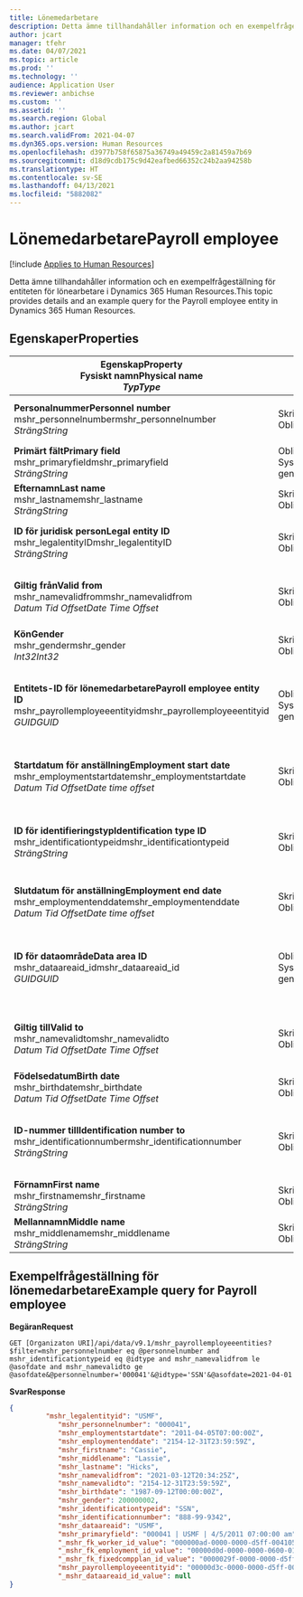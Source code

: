```yaml
---
title: Lönemedarbetare
description: Detta ämne tillhandahåller information och en exempelfrågeställning för entiteten för lönearbetare i Dynamics 365 Human Resources.
author: jcart
manager: tfehr
ms.date: 04/07/2021
ms.topic: article
ms.prod: ''
ms.technology: ''
audience: Application User
ms.reviewer: anbichse
ms.custom: ''
ms.assetid: ''
ms.search.region: Global
ms.author: jcart
ms.search.validFrom: 2021-04-07
ms.dyn365.ops.version: Human Resources
ms.openlocfilehash: d3977b758f65875a36749a49459c2a81459a7b69
ms.sourcegitcommit: d18d9cdb175c9d42eafbed66352c24b2aa94258b
ms.translationtype: HT
ms.contentlocale: sv-SE
ms.lasthandoff: 04/13/2021
ms.locfileid: "5882082"
---
```

# <a name="payroll-employee"></a><span data-ttu-id="454e5-103">Lönemedarbetare</span><span class="sxs-lookup"><span data-stu-id="454e5-103">Payroll employee</span></span>

[!include [Applies to Human Resources](../includes/applies-to-hr.md)]

<span data-ttu-id="454e5-104">Detta ämne tillhandahåller information och en exempelfrågeställning för entiteten för lönearbetare i Dynamics 365 Human Resources.</span><span class="sxs-lookup"><span data-stu-id="454e5-104">This topic provides details and an example query for the Payroll employee entity in Dynamics 365 Human Resources.</span></span>

## <a name="properties"></a><span data-ttu-id="454e5-105">Egenskaper</span><span class="sxs-lookup"><span data-stu-id="454e5-105">Properties</span></span>

| <span data-ttu-id="454e5-106">Egenskap</span><span class="sxs-lookup"><span data-stu-id="454e5-106">Property</span></span><br><span data-ttu-id="454e5-107">**Fysiskt namn**</span><span class="sxs-lookup"><span data-stu-id="454e5-107">**Physical name**</span></span><br><span data-ttu-id="454e5-108">**_Typ_**</span><span class="sxs-lookup"><span data-stu-id="454e5-108">**_Type_**</span></span> | <span data-ttu-id="454e5-109">Använd</span><span class="sxs-lookup"><span data-stu-id="454e5-109">Use</span></span> | <span data-ttu-id="454e5-110">beskrivning</span><span class="sxs-lookup"><span data-stu-id="454e5-110">Description</span></span> |
| --- | --- | --- |
| <span data-ttu-id="454e5-111">**Personalnummer**</span><span class="sxs-lookup"><span data-stu-id="454e5-111">**Personnel number**</span></span><br><span data-ttu-id="454e5-112">mshr_personnelnumber</span><span class="sxs-lookup"><span data-stu-id="454e5-112">mshr_personnelnumber</span></span><br><span data-ttu-id="454e5-113">*Sträng*</span><span class="sxs-lookup"><span data-stu-id="454e5-113">*String*</span></span> | <span data-ttu-id="454e5-114">Skrivskydd</span><span class="sxs-lookup"><span data-stu-id="454e5-114">Read-only</span></span><br><span data-ttu-id="454e5-115">Obligatoriskt</span><span class="sxs-lookup"><span data-stu-id="454e5-115">Required</span></span> | <span data-ttu-id="454e5-116">Medarbetarens unika personalnummer.</span><span class="sxs-lookup"><span data-stu-id="454e5-116">The employee's unique personnel number.</span></span> |
| <span data-ttu-id="454e5-117">**Primärt fält**</span><span class="sxs-lookup"><span data-stu-id="454e5-117">**Primary field**</span></span><br><span data-ttu-id="454e5-118">mshr_primaryfield</span><span class="sxs-lookup"><span data-stu-id="454e5-118">mshr_primaryfield</span></span><br><span data-ttu-id="454e5-119">*Sträng*</span><span class="sxs-lookup"><span data-stu-id="454e5-119">*String*</span></span> | <span data-ttu-id="454e5-120">Obligatoriskt</span><span class="sxs-lookup"><span data-stu-id="454e5-120">Required</span></span><br><span data-ttu-id="454e5-121">Systemgenererad</span><span class="sxs-lookup"><span data-stu-id="454e5-121">System generated</span></span> |  |
| <span data-ttu-id="454e5-122">**Efternamn**</span><span class="sxs-lookup"><span data-stu-id="454e5-122">**Last name**</span></span><br><span data-ttu-id="454e5-123">mshr_lastname</span><span class="sxs-lookup"><span data-stu-id="454e5-123">mshr_lastname</span></span><br><span data-ttu-id="454e5-124">*Sträng*</span><span class="sxs-lookup"><span data-stu-id="454e5-124">*String*</span></span> | <span data-ttu-id="454e5-125">Skrivskyddat</span><span class="sxs-lookup"><span data-stu-id="454e5-125">Read only</span></span><br><span data-ttu-id="454e5-126">Obligatoriskt</span><span class="sxs-lookup"><span data-stu-id="454e5-126">Required</span></span> | <span data-ttu-id="454e5-127">Medarbetarens efternamn.</span><span class="sxs-lookup"><span data-stu-id="454e5-127">Employee last name.</span></span> |
| <span data-ttu-id="454e5-128">**ID för juridisk person**</span><span class="sxs-lookup"><span data-stu-id="454e5-128">**Legal entity ID**</span></span><br><span data-ttu-id="454e5-129">mshr_legalentityID</span><span class="sxs-lookup"><span data-stu-id="454e5-129">mshr_legalentityID</span></span><br><span data-ttu-id="454e5-130">*Sträng*</span><span class="sxs-lookup"><span data-stu-id="454e5-130">*String*</span></span> | <span data-ttu-id="454e5-131">Skrivskydd</span><span class="sxs-lookup"><span data-stu-id="454e5-131">Read-only</span></span><br><span data-ttu-id="454e5-132">Obligatoriskt</span><span class="sxs-lookup"><span data-stu-id="454e5-132">Required</span></span> | <span data-ttu-id="454e5-133">Anger den juridiska personen (företaget).</span><span class="sxs-lookup"><span data-stu-id="454e5-133">Specifies the legal entity (company).</span></span> |
| <span data-ttu-id="454e5-134">**Giltig från**</span><span class="sxs-lookup"><span data-stu-id="454e5-134">**Valid from**</span></span><br><span data-ttu-id="454e5-135">mshr_namevalidfrom</span><span class="sxs-lookup"><span data-stu-id="454e5-135">mshr_namevalidfrom</span></span><br><span data-ttu-id="454e5-136">*Datum Tid Offset*</span><span class="sxs-lookup"><span data-stu-id="454e5-136">*Date Time Offset*</span></span> | <span data-ttu-id="454e5-137">Skrivskydd</span><span class="sxs-lookup"><span data-stu-id="454e5-137">Read-only</span></span> <br><span data-ttu-id="454e5-138">Obligatoriskt</span><span class="sxs-lookup"><span data-stu-id="454e5-138">Required</span></span> | <span data-ttu-id="454e5-139">Det datum då medarbetarinformationen börjar gälla.</span><span class="sxs-lookup"><span data-stu-id="454e5-139">Date the employee information is valid from.</span></span>  |
| <span data-ttu-id="454e5-140">**Kön**</span><span class="sxs-lookup"><span data-stu-id="454e5-140">**Gender**</span></span><br><span data-ttu-id="454e5-141">mshr_gender</span><span class="sxs-lookup"><span data-stu-id="454e5-141">mshr_gender</span></span><br><span data-ttu-id="454e5-142">*Int32*</span><span class="sxs-lookup"><span data-stu-id="454e5-142">*Int32*</span></span> | <span data-ttu-id="454e5-143">Skrivskydd</span><span class="sxs-lookup"><span data-stu-id="454e5-143">Read-only</span></span><br><span data-ttu-id="454e5-144">Obligatoriskt</span><span class="sxs-lookup"><span data-stu-id="454e5-144">Required</span></span> | <span data-ttu-id="454e5-145">Medarbetarens kön.</span><span class="sxs-lookup"><span data-stu-id="454e5-145">The employee's gender.</span></span> |
| <span data-ttu-id="454e5-146">**Entitets-ID för lönemedarbetare**</span><span class="sxs-lookup"><span data-stu-id="454e5-146">**Payroll employee entity ID**</span></span><br><span data-ttu-id="454e5-147">mshr_payrollemployeeentityid</span><span class="sxs-lookup"><span data-stu-id="454e5-147">mshr_payrollemployeeentityid</span></span><br><span data-ttu-id="454e5-148">*GUID*</span><span class="sxs-lookup"><span data-stu-id="454e5-148">*GUID*</span></span> | <span data-ttu-id="454e5-149">Obligatoriskt</span><span class="sxs-lookup"><span data-stu-id="454e5-149">Required</span></span><br><span data-ttu-id="454e5-150">Systemgenererad</span><span class="sxs-lookup"><span data-stu-id="454e5-150">System generated</span></span> | <span data-ttu-id="454e5-151">Ett systemgenererat GUID-värde som unikt identifierar medarbetaren.</span><span class="sxs-lookup"><span data-stu-id="454e5-151">A system-generated GUID value to uniquely identify the employee.</span></span> |
| <span data-ttu-id="454e5-152">**Startdatum för anställning**</span><span class="sxs-lookup"><span data-stu-id="454e5-152">**Employment start date**</span></span><br><span data-ttu-id="454e5-153">mshr_employmentstartdate</span><span class="sxs-lookup"><span data-stu-id="454e5-153">mshr_employmentstartdate</span></span><br><span data-ttu-id="454e5-154">*Datum Tid Offset*</span><span class="sxs-lookup"><span data-stu-id="454e5-154">*Date time offset*</span></span> | <span data-ttu-id="454e5-155">Skrivskydd</span><span class="sxs-lookup"><span data-stu-id="454e5-155">Read-only</span></span><br><span data-ttu-id="454e5-156">Obligatoriskt</span><span class="sxs-lookup"><span data-stu-id="454e5-156">Required</span></span> | <span data-ttu-id="454e5-157">Startdatumet för medarbetarens anställning.</span><span class="sxs-lookup"><span data-stu-id="454e5-157">The start date of the employee's employment.</span></span> |
| <span data-ttu-id="454e5-158">**ID för identifieringstyp**</span><span class="sxs-lookup"><span data-stu-id="454e5-158">**Identification type ID**</span></span><br><span data-ttu-id="454e5-159">mshr_identificationtypeid</span><span class="sxs-lookup"><span data-stu-id="454e5-159">mshr_identificationtypeid</span></span><br><span data-ttu-id="454e5-160">*Sträng*</span><span class="sxs-lookup"><span data-stu-id="454e5-160">*String*</span></span> |<span data-ttu-id="454e5-161">Skrivskydd</span><span class="sxs-lookup"><span data-stu-id="454e5-161">Read-only</span></span><br><span data-ttu-id="454e5-162">Obligatoriskt</span><span class="sxs-lookup"><span data-stu-id="454e5-162">Required</span></span> | <span data-ttu-id="454e5-163">Identifieringstypen som definierats för medarbetaren.</span><span class="sxs-lookup"><span data-stu-id="454e5-163">The identification type defined for the employee.</span></span> |
| <span data-ttu-id="454e5-164">**Slutdatum för anställning**</span><span class="sxs-lookup"><span data-stu-id="454e5-164">**Employment end date**</span></span><br><span data-ttu-id="454e5-165">mshr_employmentenddate</span><span class="sxs-lookup"><span data-stu-id="454e5-165">mshr_employmentenddate</span></span><br><span data-ttu-id="454e5-166">*Datum Tid Offset*</span><span class="sxs-lookup"><span data-stu-id="454e5-166">*Date time offset*</span></span> | <span data-ttu-id="454e5-167">Skrivskydd</span><span class="sxs-lookup"><span data-stu-id="454e5-167">Read-only</span></span><br><span data-ttu-id="454e5-168">Obligatoriskt</span><span class="sxs-lookup"><span data-stu-id="454e5-168">Required</span></span> |<span data-ttu-id="454e5-169">Slutet på medarbetarens anställning.</span><span class="sxs-lookup"><span data-stu-id="454e5-169">The end of the employee's employment.</span></span>  |
| <span data-ttu-id="454e5-170">**ID för dataområde**</span><span class="sxs-lookup"><span data-stu-id="454e5-170">**Data area ID**</span></span><br><span data-ttu-id="454e5-171">mshr_dataareaid_id</span><span class="sxs-lookup"><span data-stu-id="454e5-171">mshr_dataareaid_id</span></span><br><span data-ttu-id="454e5-172">*GUID*</span><span class="sxs-lookup"><span data-stu-id="454e5-172">*GUID*</span></span> | <span data-ttu-id="454e5-173">Obligatoriskt</span><span class="sxs-lookup"><span data-stu-id="454e5-173">Required</span></span> <br><span data-ttu-id="454e5-174">Systemgenererad</span><span class="sxs-lookup"><span data-stu-id="454e5-174">System generated</span></span> | <span data-ttu-id="454e5-175">Systemgenererat GUID-värde som identifierar den juridiska personen (företaget).</span><span class="sxs-lookup"><span data-stu-id="454e5-175">System-generated GUID value identifying the legal entity (company).</span></span> |
| <span data-ttu-id="454e5-176">**Giltig till**</span><span class="sxs-lookup"><span data-stu-id="454e5-176">**Valid to**</span></span><br><span data-ttu-id="454e5-177">mshr_namevalidto</span><span class="sxs-lookup"><span data-stu-id="454e5-177">mshr_namevalidto</span></span><br><span data-ttu-id="454e5-178">*Datum Tid Offset*</span><span class="sxs-lookup"><span data-stu-id="454e5-178">*Date Time Offset*</span></span> |  <span data-ttu-id="454e5-179">Skrivskydd</span><span class="sxs-lookup"><span data-stu-id="454e5-179">Read-only</span></span><br><span data-ttu-id="454e5-180">Obligatoriskt</span><span class="sxs-lookup"><span data-stu-id="454e5-180">Required</span></span> | <span data-ttu-id="454e5-181">Det datum då medarbetarinformationen slutar gälla.</span><span class="sxs-lookup"><span data-stu-id="454e5-181">Date the employee information is valid to.</span></span> |
| <span data-ttu-id="454e5-182">**Födelsedatum**</span><span class="sxs-lookup"><span data-stu-id="454e5-182">**Birth date**</span></span><br><span data-ttu-id="454e5-183">mshr_birthdate</span><span class="sxs-lookup"><span data-stu-id="454e5-183">mshr_birthdate</span></span><br><span data-ttu-id="454e5-184">*Datum Tid Offset*</span><span class="sxs-lookup"><span data-stu-id="454e5-184">*Date Time Offset*</span></span> | <span data-ttu-id="454e5-185">Skrivskydd</span><span class="sxs-lookup"><span data-stu-id="454e5-185">Read-only</span></span> <br><span data-ttu-id="454e5-186">Obligatoriskt</span><span class="sxs-lookup"><span data-stu-id="454e5-186">Required</span></span> | <span data-ttu-id="454e5-187">Medarbetarens födelsedatum</span><span class="sxs-lookup"><span data-stu-id="454e5-187">The employee's birth date</span></span> |
| <span data-ttu-id="454e5-188">**ID-nummer till**</span><span class="sxs-lookup"><span data-stu-id="454e5-188">**Identification number to**</span></span><br><span data-ttu-id="454e5-189">mshr_identificationnumber</span><span class="sxs-lookup"><span data-stu-id="454e5-189">mshr_identificationnumber</span></span><br><span data-ttu-id="454e5-190">*Sträng*</span><span class="sxs-lookup"><span data-stu-id="454e5-190">*String*</span></span> | <span data-ttu-id="454e5-191">Skrivskydd</span><span class="sxs-lookup"><span data-stu-id="454e5-191">Read-only</span></span> <br><span data-ttu-id="454e5-192">Obligatoriskt</span><span class="sxs-lookup"><span data-stu-id="454e5-192">Required</span></span> |<span data-ttu-id="454e5-193">Det identifieringsnummer som definierats för medarbetaren.</span><span class="sxs-lookup"><span data-stu-id="454e5-193">The identification number defined for the employee.</span></span>  |
| <span data-ttu-id="454e5-194">**Förnamn**</span><span class="sxs-lookup"><span data-stu-id="454e5-194">**First name**</span></span><br><span data-ttu-id="454e5-195">mshr_firstname</span><span class="sxs-lookup"><span data-stu-id="454e5-195">mshr_firstname</span></span><br><span data-ttu-id="454e5-196">*Sträng*</span><span class="sxs-lookup"><span data-stu-id="454e5-196">*String*</span></span> | <span data-ttu-id="454e5-197">Skrivskydd</span><span class="sxs-lookup"><span data-stu-id="454e5-197">Read-only</span></span><br><span data-ttu-id="454e5-198">Obligatoriskt</span><span class="sxs-lookup"><span data-stu-id="454e5-198">Required</span></span> | <span data-ttu-id="454e5-199">Medarbetarens förnamn.</span><span class="sxs-lookup"><span data-stu-id="454e5-199">Employee first name.</span></span> |
| <span data-ttu-id="454e5-200">**Mellannamn**</span><span class="sxs-lookup"><span data-stu-id="454e5-200">**Middle name**</span></span><br><span data-ttu-id="454e5-201">mshr_middlename</span><span class="sxs-lookup"><span data-stu-id="454e5-201">mshr_middlename</span></span><br><span data-ttu-id="454e5-202">*Sträng*</span><span class="sxs-lookup"><span data-stu-id="454e5-202">*String*</span></span> | <span data-ttu-id="454e5-203">Skrivskydd</span><span class="sxs-lookup"><span data-stu-id="454e5-203">Read-only</span></span><br><span data-ttu-id="454e5-204">Obligatoriskt</span><span class="sxs-lookup"><span data-stu-id="454e5-204">Required</span></span> |<span data-ttu-id="454e5-205">Medarbetarens mellannamn.</span><span class="sxs-lookup"><span data-stu-id="454e5-205">Employee middle name.</span></span>  |

## <a name="example-query-for-payroll-employee"></a><span data-ttu-id="454e5-206">Exempelfrågeställning för lönemedarbetare</span><span class="sxs-lookup"><span data-stu-id="454e5-206">Example query for Payroll employee</span></span>

<span data-ttu-id="454e5-207">**Begäran**</span><span class="sxs-lookup"><span data-stu-id="454e5-207">**Request**</span></span>

```http
GET [Organizaton URI]/api/data/v9.1/mshr_payrollemployeeentities?$filter=mshr_personnelnumber eq @personnelnumber and mshr_identificationtypeid eq @idtype and mshr_namevalidfrom le @asofdate and mshr_namevalidto ge @asofdate&@personnelnumber='000041'&@idtype='SSN'&@asofdate=2021-04-01
```

<span data-ttu-id="454e5-208">**Svar**</span><span class="sxs-lookup"><span data-stu-id="454e5-208">**Response**</span></span>

```json
{
         "mshr_legalentityid": "USMF",
            "mshr_personnelnumber": "000041",
            "mshr_employmentstartdate": "2011-04-05T07:00:00Z",
            "mshr_employmentenddate": "2154-12-31T23:59:59Z",
            "mshr_firstname": "Cassie",
            "mshr_middlename": "Lassie",
            "mshr_lastname": "Hicks",
            "mshr_namevalidfrom": "2021-03-12T20:34:25Z",
            "mshr_namevalidto": "2154-12-31T23:59:59Z",
            "mshr_birthdate": "1987-09-12T00:00:00Z",
            "mshr_gender": 200000002,
            "mshr_identificationtypeid": "SSN",
            "mshr_identificationnumber": "888-99-9342",
            "mshr_dataareaid": "USMF",
            "mshr_primaryfield": "000041 | USMF | 4/5/2011 07:00:00 am",
            "_mshr_fk_worker_id_value": "000000ad-0000-0000-d5ff-004105000000",
            "_mshr_fk_employment_id_value": "00000d0d-0000-0000-0600-014105000000",
            "_mshr_fk_fixedcompplan_id_value": "0000029f-0000-0000-d5ff-004105000000",
            "mshr_payrollemployeeentityid": "00000d3c-0000-0000-d5ff-004105000000",
            "_mshr_dataareaid_id_value": null
}
```

